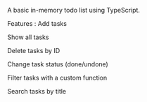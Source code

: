 
A basic in-memory todo list using TypeScript.

Features : 
Add tasks

Show all tasks

Delete tasks by ID

Change task status (done/undone)

Filter tasks with a custom function

Search tasks by title
